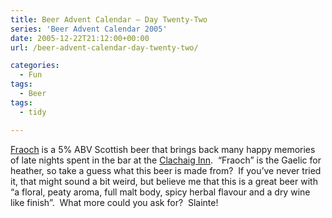 ```yaml
---
title: Beer Advent Calendar – Day Twenty-Two
series: 'Beer Advent Calendar 2005'
date: 2005-12-22T21:12:00+00:00
url: /beer-advent-calendar-day-twenty-two/

categories:
  - Fun
tags:
  - Beer
tags:
  - tidy

---
```

[Fraoch][1] is a 5% ABV Scottish beer that brings back many happy memories of late nights spent in the bar at the [Clachaig Inn][2].  &#8220;Fraoch&#8221; is the Gaelic for heather, so take a guess what this beer is made from?  If you’ve never tried it, that might sound a bit weird, but believe me that this is a great beer with &#8220;a floral, peaty aroma, full malt body, spicy herbal flavour and a dry wine like finish&#8221;.  What more could you ask for?  Slainte!

 [1]: http://www.fraoch.com/
 [2]: http://www.clachaig.com/